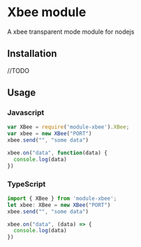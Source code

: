 # Xbee module
A xbee transparent mode module for nodejs
## Installation
//TODO
## Usage
### Javascript
```javascript
var XBee = require('module-xbee').XBee;
var xbee = new XBee("PORT")
xbee.send("", "some data")

xbee.on("data", function(data) {
  console.log(data)
})
```

### TypeScript
```typescript
import { XBee } from 'module-xbee';
let xbee: XBee = new XBee("PORT")
xbee.send("", "some data")

xbee.on("data", (data) => {
  console.log(data)
})
```
